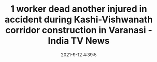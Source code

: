---
"title": "1 worker dead another injured in accident during Kashi-Vishwanath corridor construction in Varanasi - India TV News"
"date": "2021-9-12 4:39:5"
"feed_name": "GOOGLENEWSCONSTRUCTION"
"feed_website": "https://news.google.com/search?q=construction%2Bincident&hl=en-US&gl=US&ceid=US:en"
"feed_rss": "https://news.google.com/rss/search?q=construction%2Bincident&hl=en-US&gl=US&ceid=US:en"
"link": "https://www.indiatvnews.com/news/india/one-worker-dead-another-injured-accident-kashi-vishwanath-corridor-construction-varanasi-latest-national-news-updates-733432"
"file": "_posts/2021-1-1-2ff7a5713a983dbcb1ddeec3794afbfd0f7eaa7b.md"
"accident": "1"
"drilling": "1"
"dead": "0"
"injured": "0"
---